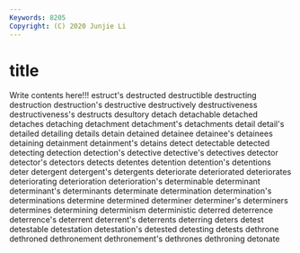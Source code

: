 ```yaml
---
Keywords: 8205
Copyright: (C) 2020 Junjie Li
---
```


# title

Write contents here!!!
estruct's 
destructed 
destructible 
destructing
destruction 
destruction's 
destructive 
destructively 
destructiveness 
destructiveness's 
destructs 
desultory 
detach 
detachable
detached 
detaches 
detaching 
detachment 
detachment's 
detachments 
detail 
detail's 
detailed 
detailing
details 
detain 
detained 
detainee 
detainee's 
detainees 
detaining 
detainment 
detainment's 
detains
detect 
detectable 
detected 
detecting 
detection 
detection's 
detective 
detective's 
detectives 
detector
detector's 
detectors 
detects 
detentes 
detention 
detention's 
detentions 
deter 
detergent 
detergent's
detergents 
deteriorate 
deteriorated 
deteriorates 
deteriorating 
deterioration 
deterioration's 
determinable 
determinant 
determinant's
determinants 
determinate 
determination 
determination's 
determinations 
determine 
determined 
determiner 
determiner's 
determiners
determines 
determining 
determinism 
deterministic 
deterred 
deterrence 
deterrence's 
deterrent 
deterrent's 
deterrents
deterring 
deters 
detest 
detestable 
detestation 
detestation's 
detested 
detesting 
detests 
dethrone
dethroned 
dethronement 
dethronement's 
dethrones 
dethroning 
detonate 
